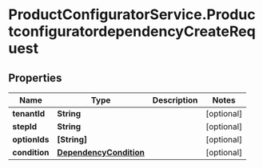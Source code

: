 # ProductConfiguratorService.ProductconfiguratordependencyCreateRequest

## Properties

Name | Type | Description | Notes
------------ | ------------- | ------------- | -------------
**tenantId** | **String** |  | [optional] 
**stepId** | **String** |  | [optional] 
**optionIds** | **[String]** |  | [optional] 
**condition** | [**DependencyCondition**](DependencyCondition.md) |  | [optional] 


